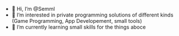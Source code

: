 - 👋 Hi, I’m @Semml
- 👀 I’m interested in private programming solutions of different kinds (Game Programming, App Developement, small tools)
- 🌱 I’m currently learning small skills for the things aboce

<!---
Semml/Semml is a ✨ special ✨ repository because its `README.md` (this file) appears on your GitHub profile.
You can click the Preview link to take a look at your changes.
--->
